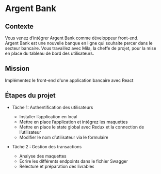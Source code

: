 # Argent Bank



## Contexte
Vous venez d’intégrer Argent Bank comme développeur front-end.<br>
Argent Bank est une nouvelle banque en ligne qui souhaite percer dans le secteur bancaire.
Vous travaillez avec Mila, la cheffe de projet, pour la mise en place du tableau de bord des utilisateurs. 

## Mission
Implémentez le front-end d'une application bancaire avec React

## Étapes du projet
- Tâche 1: Authentification des utilisateurs
  - Installer l’application en local
  - Mettre en place l’application et intégrez les maquettes
  - Mettre en place le state global avec Redux et la connection de l’utilisateur
  - Modifier le nom d’utilisateur via le formulaire


- Tâche 2 : Gestion des transactions
  - Analyse des maquettes
  - Écrire les différents endpoints dans le fichier Swagger
  - Relecture et préparation des livrables

